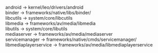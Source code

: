 android -> kernel/leo/drivers/android  
binder -> frameworks/native/libs/binder/  
libcutils -> system/core/libcutils  
libmedia -> frameworks/av/media/libmedia  
libutils -> system/core/libutils  
mediaserver -> frameworks/av/media/mediaserver  
servicemanager -> frameworks/native/cmds/servicemanager/  
libmediaplayerservice -> frameworks/av/media/libmediaplayerservice  

